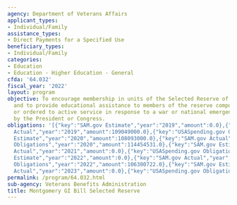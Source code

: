 ```yaml
---
agency: Department of Veterans Affairs
applicant_types:
- Individual/Family
assistance_types:
- Direct Payments for a Specified Use
beneficiary_types:
- Individual/Family
categories:
- Education
- Education - Higher Education - General
cfda: '64.032'
fiscal_year: '2022'
layout: program
objective: To encourage membership in units of the Selected Reserve of the Ready Reserve
  and to provide educational assistance to members of the reserve components called
  or ordered to active service in response to a war or national emergency declared
  by the President or Congress.
obligations: '[{"key":"SAM.gov Estimate","year":"2019","amount":0.0},{"key":"SAM.gov
  Actual","year":"2019","amount":109049000.0},{"key":"USASpending.gov Obligations","year":"2019","amount":113938177.0},{"key":"SAM.gov
  Estimate","year":"2020","amount":108093000.0},{"key":"SAM.gov Actual","year":"2020","amount":0.0},{"key":"USASpending.gov
  Obligations","year":"2020","amount":114454531.0},{"key":"SAM.gov Estimate","year":"2021","amount":106896000.0},{"key":"SAM.gov
  Actual","year":"2021","amount":0.0},{"key":"USASpending.gov Obligations","year":"2021","amount":99108068.0},{"key":"SAM.gov
  Estimate","year":"2022","amount":0.0},{"key":"SAM.gov Actual","year":"2022","amount":104851000.0},{"key":"USASpending.gov
  Obligations","year":"2022","amount":106300722.0},{"key":"SAM.gov Estimate","year":"2023","amount":115380000.0},{"key":"SAM.gov
  Actual","year":"2023","amount":0.0},{"key":"USASpending.gov Obligations","year":"2023","amount":102429929.0}]'
permalink: /program/64.032.html
sub-agency: Veterans Benefits Administration
title: Montgomery GI Bill Selected Reserve
---
```

